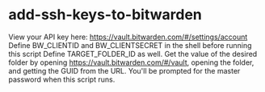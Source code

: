 # add-ssh-keys-to-bitwarden

View your API key here: https://vault.bitwarden.com/#/settings/account
Define BW_CLIENTID and BW_CLIENTSECRET in the shell before running this script
Define TARGET_FOLDER_ID as well. Get the value of the desired folder by opening 
https://vault.bitwarden.com/#/vault, opening the folder, and getting the GUID from the URL.
You'll be prompted for the master password when this script runs.

